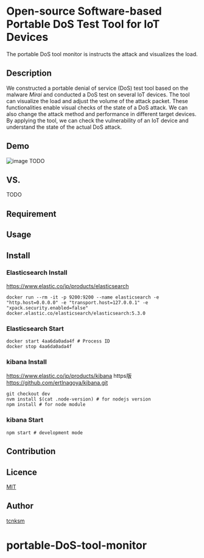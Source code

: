Open-source Software-based Portable DoS Test Tool for IoT Devices
====
The portable DoS tool monitor is instructs the attack and visualizes the load.    


## Description
We constructed a portable denial of service (DoS) test tool based on the malware *Mirai* and conducted a DoS test on several IoT devices. 
The tool can visualize the load and adjust the volume of the attack packet. 
These functionalities enable visual checks of the state of a DoS attack. 
We can also change the attack method and performance in different target devices. 
By applying the tool, we can check the vulnerability of an IoT device and understand the state of the actual DoS attack. 

## Demo
![image](https://user-images.githubusercontent.com/26764885/30792330-5ac7b3a0-a1f4-11e7-85fa-6db92e2ff4c1.png)
TODO

## VS. 
TODO

## Requirement

## Usage

## Install

### Elasticsearch Install 
https://www.elastic.co/jp/products/elasticsearch
```docker pull docker.elastic.co/elasticsearch/elasticsearch:5.3.0   
docker run --rm -it -p 9200:9200 --name elasticsearch -e "http.host=0.0.0.0" -e "transport.host=127.0.0.1" -e    "xpack.security.enabled=false" docker.elastic.co/elasticsearch/elasticsearch:5.3.0   
```

### Elasticsearch Start
```docker ps -a   
docker start 4aa6da0ada4f # Process ID  
docker stop 4aa6da0ada4f  
``` 

### kibana Install 
https://www.elastic.co/jp/products/kibana
https版 https://github.com/ertlnagoya/kibana.git   
```git clone git@github.com:ertlnagoya/kibana.git # ssh  
git checkout dev    
nvm install $(cat .node-version) # for nodejs version  
npm install # for node module 
```

### kibana Start
```   
npm start # development mode  
```



## Contribution

## Licence

[MIT](https://github.com/tcnksm/tool/blob/master/LICENCE)

## Author

[tcnksm](https://github.com/tcnksm)

# portable-DoS-tool-monitor
